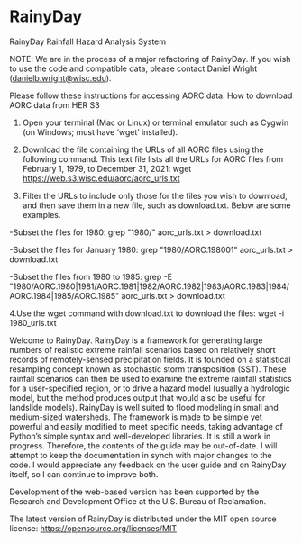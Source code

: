# RainyDay
RainyDay Rainfall Hazard Analysis System

NOTE: We are in the process of a major refactoring of RainyDay. If you wish to use the code and compatible data, please contact Daniel Wright (danielb.wright@wisc.edu).

Please follow these instructions for accessing  AORC data:
How to download AORC data from HER S3
 
1. Open your terminal (Mac or Linux) or terminal emulator such as Cygwin (on Windows; must have ‘wget’ installed).

2. Download the file containing the URLs of all AORC files using the following command. This text file lists all the URLs for AORC files from February 1, 1979, to December 31, 2021: wget https://web.s3.wisc.edu/aorc/aorc_urls.txt

3. Filter the URLs to include only those for the files you wish to download, and then save them in a new file, such as download.txt. Below are some examples.

-Subset the files for 1980: grep "1980/" aorc_urls.txt > download.txt

-Subset the files for January 1980: grep "1980/AORC.198001" aorc_urls.txt > download.txt

-Subset the files from 1980 to 1985: grep -E "1980/AORC.1980|1981/AORC.1981|1982/AORC.1982|1983/AORC.1983|1984/AORC.1984|1985/AORC.1985" aorc_urls.txt > download.txt

4.Use the wget command with download.txt to download the files: wget -i 1980_urls.txt

Welcome to RainyDay. RainyDay is a framework for generating large numbers of realistic extreme rainfall scenarios based on relatively short records of remotely-sensed precipitation fields.  It is founded on a statistical resampling concept known as stochastic storm transposition (SST).  These rainfall scenarios can then be used to examine the extreme rainfall statistics for a user-specified region, or to drive a hazard model (usually a hydrologic model, but the method produces output that would also be useful for landslide models). RainyDay is well suited to flood modeling in small and medium-sized watersheds.  The framework is made to be simple yet powerful and easily modified to meet specific needs, taking advantage of Python’s simple syntax and well-developed libraries.  It is still a work in progress.  Therefore, the contents of the guide may be out-of-date.  I will attempt to keep the documentation in synch with major changes to the code.  I would appreciate any feedback on the user guide and on RainyDay itself, so I can continue to improve both.

Development of the web-based version has been supported by the Research and Development Office at the U.S. Bureau of Reclamation.

The latest version of RainyDay is distributed under the MIT open source license: https://opensource.org/licenses/MIT

